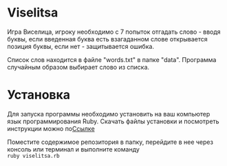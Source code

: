 # Viselitsa
Игра Виселица, игроку необходимо с 7 попыток отгадать слово - вводя буквы, если введенная буква есть взагаданном слове 
открывается позиция буквы, если нет - защитывается ошибка.

Список слов находится в файле "words.txt" в папке "data". Программа случайным образом выбирает слово из списка.

# Установка
Для запуска программы необходимо установить на ваш компьютер язык программирования Ruby. Скачать файлы установки и посмотреть инструкции можно по<a href="https://www.ruby-lang.org/ru/downloads/">Ссылке</a>

Поместите содержимое репозитория в папку, перейдите в нее через консоль или терминал и выполните команду<br>
`ruby viselitsa.rb`
